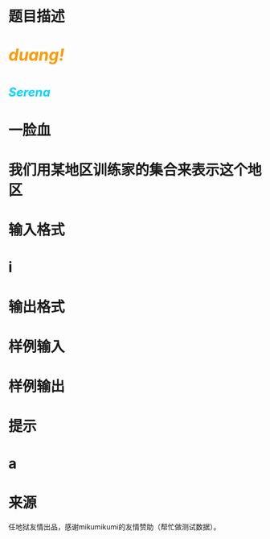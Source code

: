 

# 题目描述



# <em><span style="color:#FF9900;font-size:32px;">duang!</span></em>



# <span style="color:#00D5FF;font-size:24px;"><em>Serena</em></span>



# 一脸血



# 我们用某地区训练家的集合来表示这个地区



# 输入格式



# i



# 输出格式



# 样例输入



# 样例输出



# 提示



# a



# 来源


<p>
任地狱友情出品，感谢mikumikumi的友情赞助（帮忙做测试数据）。
</p>
